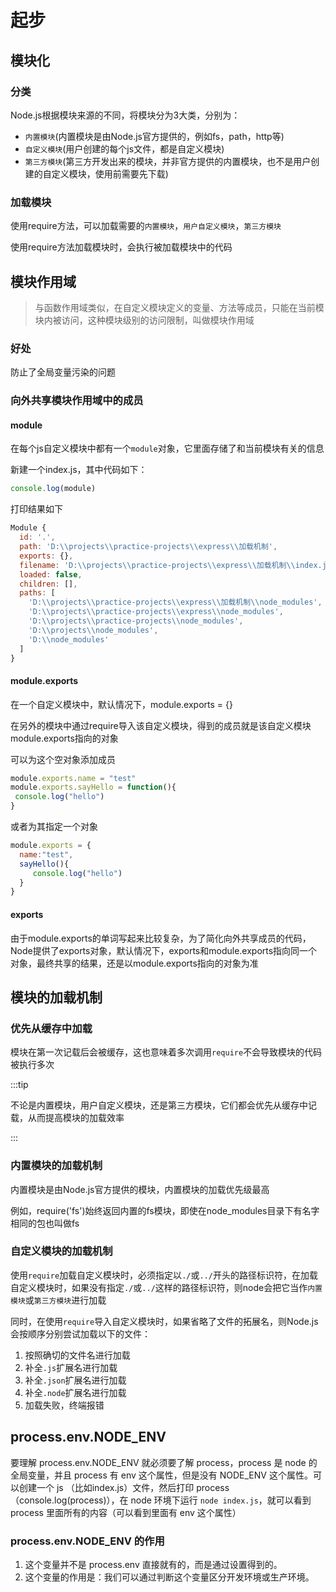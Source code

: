 # 起步

## 模块化

### 分类

Node.js根据模块来源的不同，将模块分为3大类，分别为：

- `内置模块`(内置模块是由Node.js官方提供的，例如fs，path，http等)
- `自定义模块`(用户创建的每个js文件，都是自定义模块)
- `第三方模块`(第三方开发出来的模块，并非官方提供的内置模块，也不是用户创建的自定义模块，使用前需要先下载)

### 加载模块

使用require方法，可以加载需要的`内置模块`，`用户自定义模块`，`第三方模块`

使用require方法加载模块时，会执行被加载模块中的代码

## 模块作用域

> 与函数作用域类似，在自定义模块定义的变量、方法等成员，只能在当前模块内被访问，这种模块级别的访问限制，叫做模块作用域

### 好处

防止了全局变量污染的问题

### 向外共享模块作用域中的成员

#### module

在每个js自定义模块中都有一个`module`对象，它里面存储了和当前模块有关的信息

新建一个index.js，其中代码如下：

```js
console.log(module)
```

打印结果如下

```js
Module {
  id: '.',
  path: 'D:\\projects\\practice-projects\\express\\加载机制',
  exports: {},
  filename: 'D:\\projects\\practice-projects\\express\\加载机制\\index.js',
  loaded: false,
  children: [],
  paths: [
    'D:\\projects\\practice-projects\\express\\加载机制\\node_modules',    
    'D:\\projects\\practice-projects\\express\\node_modules',
    'D:\\projects\\practice-projects\\node_modules',
    'D:\\projects\\node_modules',
    'D:\\node_modules'
  ]
}
```

#### module.exports

在一个自定义模块中，默认情况下，module.exports = {}

在另外的模块中通过require导入该自定义模块，得到的成员就是该自定义模块module.exports指向的对象

可以为这个空对象添加成员

```js
module.exports.name = "test"
module.exports.sayHello = function(){
 console.log("hello")
}
```

或者为其指定一个对象

```js
module.exports = {
  name:"test",
  sayHello(){
     console.log("hello")
  }
}
```

#### exports

由于module.exports的单词写起来比较复杂，为了简化向外共享成员的代码，Node提供了exports对象，默认情况下，exports和module.exports指向同一个对象，最终共享的结果，还是以module.exports指向的对象为准

## 模块的加载机制

### 优先从缓存中加载

模块在第一次记载后会被缓存，这也意味着多次调用`require`不会导致模块的代码被执行多次

:::tip

不论是内置模块，用户自定义模块，还是第三方模块，它们都会优先从缓存中记载，从而提高模块的加载效率

:::

### 内置模块的加载机制

内置模块是由Node.js官方提供的模块，内置模块的加载优先级最高

例如，require('fs')始终返回内置的fs模块，即使在node_modules目录下有名字相同的包也叫做fs

### 自定义模块的加载机制

使用`require`加载自定义模块时，必须指定以`./`或`../`开头的路径标识符，在加载自定义模块时，如果没有指定`./`或`../`这样的路径标识符，则node会把它当作`内置模块`或`第三方模块`进行加载

同时，在使用`require`导入自定义模块时，如果省略了文件的拓展名，则Node.js会按顺序分别尝试加载以下的文件：

1. 按照确切的文件名进行加载
2. 补全`.js`扩展名进行加载
3. 补全`.json`扩展名进行加载
4. 补全`.node`扩展名进行加载
5. 加载失败，终端报错

##  process.env.NODE_ENV 

要理解 process.env.NODE_ENV 就必须要了解 process，process 是 node 的全局变量，并且 process 有 env 这个属性，但是没有 NODE_ENV 这个属性。可以创建一个 js （比如index.js）文件，然后打印 process（console.log(process)），在 node 环境下运行 `node index.js`，就可以看到 process 里面所有的内容（可以看到里面有 env 这个属性）

### process.env.NODE_ENV 的作用

1. 这个变量并不是 process.env 直接就有的，而是通过设置得到的。
2. 这个变量的作用是：我们可以通过判断这个变量区分开发环境或生产环境。
